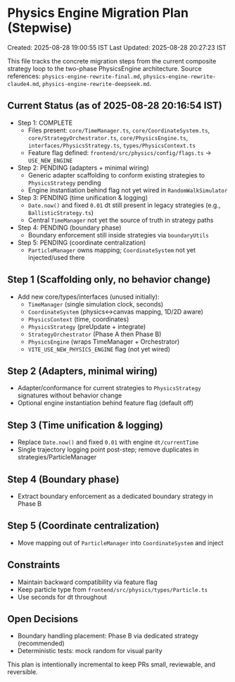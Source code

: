 # Physics Engine Migration Plan (Stepwise)

Created: 2025-08-28 19:00:55 IST
Last Updated: 2025-08-28 20:27:23 IST

This file tracks the concrete migration steps from the current composite strategy loop to the two-phase PhysicsEngine architecture. Source references: `physics-engine-rewrite-final.md`, `physics-engine-rewrite-claude4.md`, `physics-engine-rewrite-deepseek.md`.

## Current Status (as of 2025-08-28 20:16:54 IST)

- Step 1: COMPLETE
  - Files present: `core/TimeManager.ts`, `core/CoordinateSystem.ts`, `core/StrategyOrchestrator.ts`, `core/PhysicsEngine.ts`, `interfaces/PhysicsStrategy.ts`, `types/PhysicsContext.ts`
  - Feature flag defined: `frontend/src/physics/config/flags.ts` → `USE_NEW_ENGINE`
- Step 2: PENDING (adapters + minimal wiring)
  - Generic adapter scaffolding to conform existing strategies to `PhysicsStrategy` pending
  - Engine instantiation behind flag not yet wired in `RandomWalkSimulator`
- Step 3: PENDING (time unification & logging)
  - `Date.now()` and fixed `0.01` dt still present in legacy strategies (e.g., `BallisticStrategy.ts`)
  - Central `TimeManager` not yet the source of truth in strategy paths
- Step 4: PENDING (boundary phase)
  - Boundary enforcement still inside strategies via `boundaryUtils`
- Step 5: PENDING (coordinate centralization)
  - `ParticleManager` owns mapping; `CoordinateSystem` not yet injected/used there

## Step 1 (Scaffolding only, no behavior change)
- Add new core/types/interfaces (unused initially):
  - `TimeManager` (single simulation clock, seconds)
  - `CoordinateSystem` (physics↔canvas mapping, 1D/2D aware)
  - `PhysicsContext` (time, coordinates)
  - `PhysicsStrategy` (preUpdate + integrate)
  - `StrategyOrchestrator` (Phase A then Phase B)
  - `PhysicsEngine` (wraps TimeManager + Orchestrator)
  - `VITE_USE_NEW_PHYSICS_ENGINE` flag (not yet wired)

## Step 2 (Adapters, minimal wiring)
- Adapter/conformance for current strategies to `PhysicsStrategy` signatures without behavior change
- Optional engine instantiation behind feature flag (default off)

## Step 3 (Time unification & logging)
- Replace `Date.now()` and fixed `0.01` with engine `dt/currentTime`
- Single trajectory logging point post-step; remove duplicates in strategies/ParticleManager

## Step 4 (Boundary phase)
- Extract boundary enforcement as a dedicated boundary strategy in Phase B

## Step 5 (Coordinate centralization)
- Move mapping out of `ParticleManager` into `CoordinateSystem` and inject

## Constraints
- Maintain backward compatibility via feature flag
- Keep particle type from `frontend/src/physics/types/Particle.ts`
- Use seconds for dt throughout

## Open Decisions
- Boundary handling placement: Phase B via dedicated strategy (recommended)
- Deterministic tests: mock random for visual parity

This plan is intentionally incremental to keep PRs small, reviewable, and reversible.
